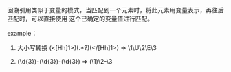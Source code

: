回溯引用类似于变量的模式，当匹配到一个元素时，将此元素用变量表示，再往后匹配时，可以直接使用
这个已确定的变量值进行匹配。

example：

1. 大小写转换
(<[Hh]1>)(.\*?)(</[Hh]1>) => \1\U\2\E\3

2. (\d{3})-(\d{3})-(\d{3}) => (\1)\2-\3
